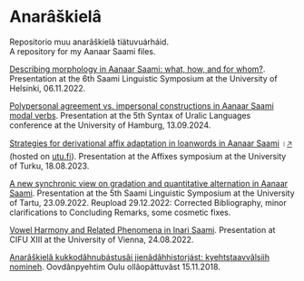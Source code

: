 # Anarâškielâ

Repositorio muu anarâškielâ tiätuvuárháid.  
A repository for my Aanaar Saami files.

[Describing morphology in Aanaar Saami: what, how, and for whom?](Koukkari_Tuomas-SaaLS6-oovdanpyehtim.pdf). Presentation at the 6th Saami Linguistic Symposium at the University of Helsinki, 06.11.2022. 

[Polypersonal agreement vs. impersonal constructions in Aanaar Saami modal verbs](https://github.com/tkoukkar/anaraskiela/blob/master/Koukkari_Tuomas-SoUL5-oovdanpyehtim-lop.pdf). Presentation at the 5th Syntax of Uralic Languages conference at the University of Hamburg, 13.09.2024.

[Strategies for derivational affix adaptation in loanwords in Aanaar Saami](https://sites.utu.fi/affixes/wp-content/uploads/sites/1247/2023/09/Koukkari.pdf) ।<ins>🡥</ins> (hosted on [utu.fi](https://www.utu.fi)). Presentation at the Affixes symposium at the University of Turku, 18.08.2023.

[A new synchronic view on gradation and quantitative alternation in Aanaar Saami](Koukkari_Tuomas-SaaLS5-oovdanpyehtim.pdf). Presentation at the 5th Saami Linguistic Symposium at the University of Tartu, 23.09.2022. Reupload 29.12.2022: Corrected Bibliography, minor clarifications to Concluding Remarks, some cosmetic fixes.

[Vowel Harmony and Related Phenomena in Inari Saami](Koukkari_Tuomas-CIFU_XIII-oovdanpyehtim.pdf). Presentation at CIFU XIII at the University of Vienna, 24.08.2022.


[Anarâškielâ kukkodâhnubástusâi jienâdâhhistorjást: kyehtstaavvâlsiih nomineh](symposiumoovdanpyehtim_TK_18-11-15.pdf).  Oovdânpyehtim Oulu ollâopâttuvâst 15.11.2018.
